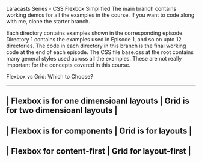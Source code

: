 Laracasts Series - CSS Flexbox Simplified
The main branch contains working demos for all the examples in the course. If you want to code along with me, clone the starter branch.

Each directory contains examples shown in the corresponding episode. Directory 1 contains the examples used in Episode 1, and so on upto 12 directories.
The code in each directory in this branch is the final working code at the end of each episode.
The CSS file base.css at the root contains many general styles used across all the examples. These are not really important for the concepts covered in this course.

Flexbox vs Grid: Which to Choose?

---

## | Flexbox is for one dimensioanl layouts | Grid is for two dimensioanl layouts |

## | Flexbox is for components | Grid is for layouts |

## | Flexbox for content-first | Grid for layout-first |

